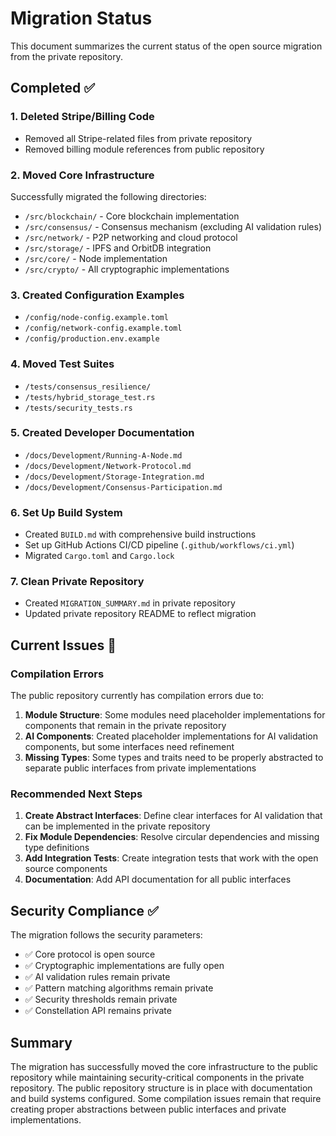 # Migration Status

This document summarizes the current status of the open source migration from the private repository.

## Completed ✅

### 1. Deleted Stripe/Billing Code
- Removed all Stripe-related files from private repository
- Removed billing module references from public repository

### 2. Moved Core Infrastructure
Successfully migrated the following directories:
- `/src/blockchain/` - Core blockchain implementation
- `/src/consensus/` - Consensus mechanism (excluding AI validation rules)
- `/src/network/` - P2P networking and cloud protocol
- `/src/storage/` - IPFS and OrbitDB integration
- `/src/core/` - Node implementation
- `/src/crypto/` - All cryptographic implementations

### 3. Created Configuration Examples
- `/config/node-config.example.toml`
- `/config/network-config.example.toml`
- `/config/production.env.example`

### 4. Moved Test Suites
- `/tests/consensus_resilience/`
- `/tests/hybrid_storage_test.rs`
- `/tests/security_tests.rs`

### 5. Created Developer Documentation
- `/docs/Development/Running-A-Node.md`
- `/docs/Development/Network-Protocol.md`
- `/docs/Development/Storage-Integration.md`
- `/docs/Development/Consensus-Participation.md`

### 6. Set Up Build System
- Created `BUILD.md` with comprehensive build instructions
- Set up GitHub Actions CI/CD pipeline (`.github/workflows/ci.yml`)
- Migrated `Cargo.toml` and `Cargo.lock`

### 7. Clean Private Repository
- Created `MIGRATION_SUMMARY.md` in private repository
- Updated private repository README to reflect migration

## Current Issues 🔧

### Compilation Errors
The public repository currently has compilation errors due to:

1. **Module Structure**: Some modules need placeholder implementations for components that remain in the private repository
2. **AI Components**: Created placeholder implementations for AI validation components, but some interfaces need refinement
3. **Missing Types**: Some types and traits need to be properly abstracted to separate public interfaces from private implementations

### Recommended Next Steps

1. **Create Abstract Interfaces**: Define clear interfaces for AI validation that can be implemented in the private repository
2. **Fix Module Dependencies**: Resolve circular dependencies and missing type definitions
3. **Add Integration Tests**: Create integration tests that work with the open source components
4. **Documentation**: Add API documentation for all public interfaces

## Security Compliance ✅

The migration follows the security parameters:
- ✅ Core protocol is open source
- ✅ Cryptographic implementations are fully open
- ✅ AI validation rules remain private
- ✅ Pattern matching algorithms remain private
- ✅ Security thresholds remain private
- ✅ Constellation API remains private

## Summary

The migration has successfully moved the core infrastructure to the public repository while maintaining security-critical components in the private repository. The public repository structure is in place with documentation and build systems configured. Some compilation issues remain that require creating proper abstractions between public interfaces and private implementations.
